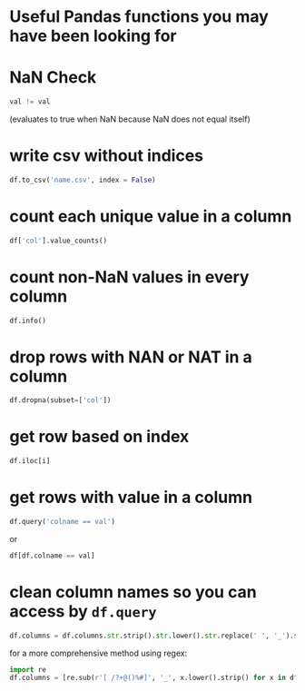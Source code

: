 #  __Useful Pandas functions you may have been looking for__

# NaN Check
```py
val != val
``` 
(evaluates to true when NaN because NaN does not equal itself)

# write csv without indices
```py
df.to_csv('name.csv', index = False)
```

# count each unique value in a column
```py
df['col'].value_counts()
```

# count non-NaN values in every column
```py
df.info()
```

# drop rows with NAN or NAT in a column
```py
df.dropna(subset=['col'])
```


# get row based on  index
```py
df.iloc[i]
```

# get rows with value in a column
```py
df.query('colname == val')
``` 
or 
```py
df[df.colname == val]
```

# clean column names so you can access by `df.query`

```py
df.columns = df.columns.str.strip().str.lower().str.replace(' ', '_').str.replace('(', '').str.replace(')', '')
```

for a more comprehensive method using regex:

```py
import re
df.columns = [re.sub(r'[ /?+@()%#]', '_', x.lower().strip() for x in df.columns]
```
